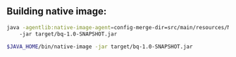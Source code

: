 ## Building native image:
 
```bash 
java -agentlib:native-image-agent=config-merge-dir=src/main/resources/META-INF/native-image/ \ 
    -jar target/bq-1.0-SNAPSHOT.jar
```

```bash
$JAVA_HOME/bin/native-image -jar target/bq-1.0-SNAPSHOT.jar
```